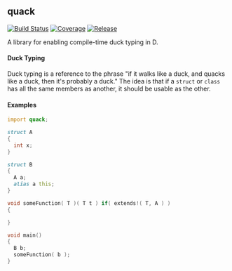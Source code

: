 ## quack
[![Build Status](http://img.shields.io/travis/ColdenCullen/quack/master.svg?style=flat)](https://travis-ci.org/ColdenCullen/quack)
[![Coverage](http://img.shields.io/coveralls/ColdenCullen/quack/master.svg?style=flat)](https://coveralls.io/r/ColdenCullen/quack)
[![Release](http://img.shields.io/github/release/ColdenCullen/quack.svg?style=flat)](http://code.dlang.org/packages/quack)

A library for enabling compile-time duck typing in D.

#### Duck Typing

Duck typing is a reference to the phrase "if it walks like a duck, and quacks like a duck, then it's probably a duck." The idea is that if a `struct` or `class` has all the same members as another, it should be usable as the other.

#### Examples

```d
import quack;

struct A
{
  int x;
}

struct B
{
  A a;
  alias a this;
}

void someFunction( T )( T t ) if( extends!( T, A ) )
{

}

void main()
{
  B b;
  someFunction( b );
}
```
